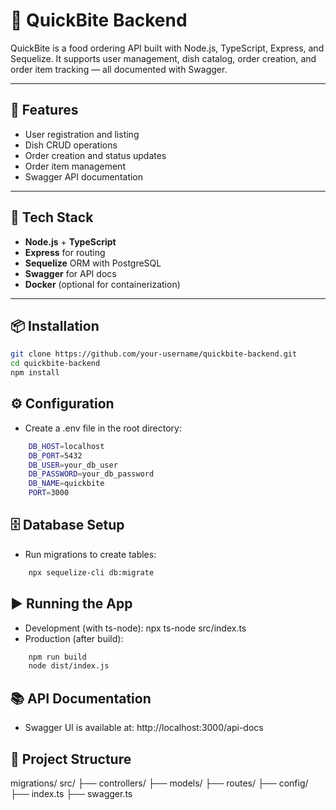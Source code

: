 # 🍔 QuickBite Backend

QuickBite is a food ordering API built with Node.js, TypeScript, Express, and Sequelize. It supports user management, dish catalog, order creation, and order item tracking — all documented with Swagger.

---

## 🚀 Features

- User registration and listing
- Dish CRUD operations
- Order creation and status updates
- Order item management
- Swagger API documentation

---

## 🧰 Tech Stack

- **Node.js** + **TypeScript**
- **Express** for routing
- **Sequelize** ORM with PostgreSQL
- **Swagger** for API docs
- **Docker** (optional for containerization)

---

## 📦 Installation

```bash
git clone https://github.com/your-username/quickbite-backend.git
cd quickbite-backend
npm install
```

## ⚙️ Configuration

- Create a .env file in the root directory:
```bash
    DB_HOST=localhost
    DB_PORT=5432
    DB_USER=your_db_user
    DB_PASSWORD=your_db_password
    DB_NAME=quickbite
    PORT=3000
```

## 🗄️ Database Setup

- Run migrations to create tables:
```bash
    npx sequelize-cli db:migrate
```


## ▶️ Running the App

- Development (with ts-node):
    npx ts-node src/index.ts
- Production (after build):
```bash
    npm run build
    node dist/index.js
```

## 📚 API Documentation
- Swagger UI is available at:
    http://localhost:3000/api-docs

## 📁 Project Structure
migrations/
src/
├── controllers/
├── models/
├── routes/
├── config/
├── index.ts
├── swagger.ts

    


